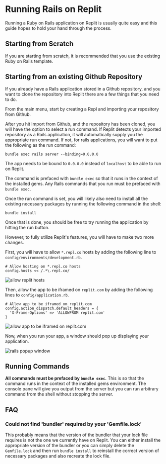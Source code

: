 # Running Rails on Replit

Running a Ruby on Rails application on Replit is usually quite easy and this guide hopes to hold your hand through the process.

## Starting from Scratch

If you are starting from scratch, it is recommended that you use the existing Ruby on Rails template.

## Starting from an existing Github Repository

If you already have a Rails application stored in a Github repository, and you want to clone the repository into Replit there are a few things that you need to do.

From the main menu, start by creating a Repl and importing your repository from Github.

After you hit Import from Github, and the repository has been cloned, you will have the option to select a run command. If Replit detects your imported repository as a Rails application, it will automatically supply you the appropriate run command. If not, for rails applications, you will want to put the following as the run command:

```
bundle exec rails server --binding=0.0.0.0
```

The app needs to be bound to `0.0.0.0` instead of `localhost` to be able to run on Replit.

The command is prefaced with `bundle exec` so that it runs in the context of the installed gems. Any Rails commands that you run must be prefaced with `bundle exec`.

Once the run command is set, you will likely also need to install all the existing necessary packages by running the following command in the shell:

```
bundle install
```

Once that is done, you should be free to try running the application by hitting the run button.

However, to fully utilize Replit's features, you will have to make two more changes.

First, you will have to allow `*.repl.co` hosts by adding the following line to `config/environments/development.rb`.

```
# Allow hosting on *.repl.co hosts
config.hosts << /.*\.repl.co/
```

![allow replit hosts](https://replit-docs-images.util.repl.co/images/misc/rails-env-dev-host.png)

Then, allow the app to be iframed on `replit.com` by adding the following lines to `config/application.rb`.

```
# Allow app to be iframed on replit.com
config.action_dispatch.default_headers = {
  'X-Frame-Options' => 'ALLOWFROM replit.com'
}
```

![allow app to be iframed on replit.com](https://replit-docs-images.util.repl.co/images/misc/rails-config-app.png)

Now, when you run your app, a window should pop up displaying your application.

![rails popup window](https://replit-docs-images.util.repl.co/images/misc/rails-window.png)

## Running Commands

**All commands must be prefaced by `bundle exec`.** This is so that the command runs in the context of the installed gems environment. The console pane will give you output from the server but you can run arbitrary command from the shell without stopping the server.

## FAQ

### Could not find 'bundler' required by your 'Gemfile.lock'

This probably means that the version of the bundler that your lock file requires is not the one we currently have on Replit. You can either install the appropriate version of the bundler or you can simply delete the `Gemfile.lock` and then run `bundle install` to reinstall the correct version of necessary packages and also recreate the lock file.

